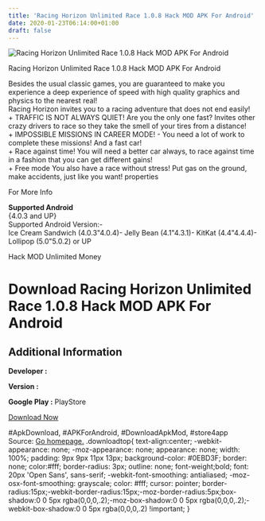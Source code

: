 ```yaml
---
title: 'Racing Horizon Unlimited Race 1.0.8 Hack MOD APK For Android'
date: 2020-01-23T06:14:00+01:00
draft: false
---
```


![Racing Horizon Unlimited Race 1.0.8 Hack MOD APK For Android](https://i0.wp.com/apkhome.net/wp-content/uploads/2017/05/Racing-Horizon-Unlimited-Race-1.0.8.png "Racing Horizon Unlimited Race 1.0.8 Hack MOD APK For Android")

  

Racing Horizon Unlimited Race 1.0.8 Hack MOD APK For Android

Besides the usual classic games, you are guaranteed to make you experience a deep experience of speed with high quality graphics and physics to the nearest real!  
Racing Horizon invites you to a racing adventure that does not end easily!  
\+ TRAFFIC IS NOT ALWAYS QUIET! Are you the only one fast? Invites other crazy drivers to race so they take the smell of your tires from a distance!  
\+ IMPOSSIBLE MISSIONS IN CAREER MODE! - You need a lot of work to complete these missions! And a fast car!  
\+ Race against time! You will need a better car always, to race against time in a fashion that you can get different gains!  
\+ Free mode You also have a race without stress! Put gas on the ground, make accidents, just like you want! properties

For More Info

**Supported Android**  
{4.0.3 and UP}  
Supported Android Version:-  
Ice Cream Sandwich (4.0.3"4.0.4)- Jelly Bean (4.1"4.3.1)- KitKat (4.4"4.4.4)- Lollipop (5.0"5.0.2) or UP

Hack MOD Unlimited Money

Download Racing Horizon Unlimited Race 1.0.8 Hack MOD APK For Android
=====================================================================

Additional Information
----------------------

**Developer :**

**Version :**

**Google Play :** PlayStore

  

[Download Now](https://store4app.co/post/racing-horizon-unlimited-race-1-0-8-hack-mod-apk-for-android_1573671736)

  
#ApkDownload, #APKForAndroid, #DownloadApkMod, #store4app  
Source: [Go homepage.](https://store4app.co/post/racing-horizon-unlimited-race-1-0-8-hack-mod-apk-for-android_1573671736) .downloadtop{ text-align:center; -webkit-appearance: none; -moz-appearance: none; appearance: none; width: 100%; padding: 9px 9px 11px 13px; background-color: #0EBD3F; border: none; color:#fff; border-radius: 3px; outline: none; font-weight;bold; font: 20px 'Open Sans', sans-serif; -webkit-font-smoothing: antialiased; -moz-osx-font-smoothing: grayscale; color: #fff; cursor: pointer; border-radius:15px;-webkit-border-radius:15px;-moz-border-radius:5px;box-shadow:0 0 5px rgba(0,0,0,.2);-moz-box-shadow:0 0 5px rgba(0,0,0,.2);-webkit-box-shadow:0 0 5px rgba(0,0,0,.2) !important; }